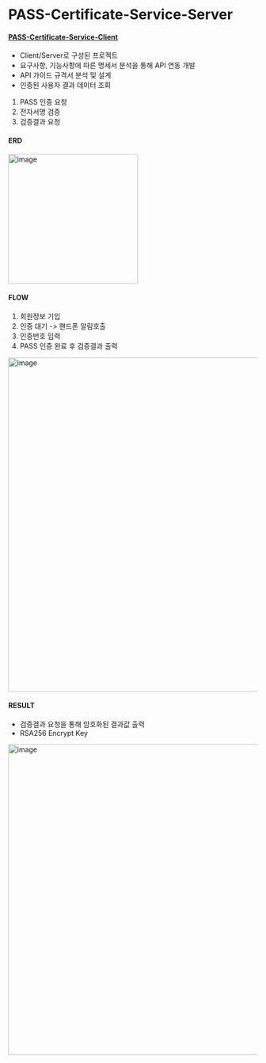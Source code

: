 # PASS-Certificate-Service-Server
#### [PASS-Certificate-Service-Client ](https://github.com/gkdbssla97/PASS-Certificate-Service-Client)
- Client/Server로 구성된 프로젝트
- 요구사항, 기능사항에 따른 명세서 분석을 통해 API 연동 개발
- API 가이드 규격서 분석 및 설계
- 인증된 사용자 결과 데이터 조회

1. PASS 인증 요청
2. 전자서명 검증
3. 검증결과 요청

#### ERD
<img width="262" alt="image" src="https://github.com/gkdbssla97/PASS-Certificate-Service-Server/assets/55674664/b0a84f31-e0b4-4e85-9573-299aa88b848a">

#### FLOW
1. 회원정보 기입
2. 인증 대기 -> 핸드폰 알림호출
3. 인증번호 입력
4. PASS 인증 완료 후 검증결과 출력
<img width="675" alt="image" src="https://github.com/gkdbssla97/PASS-Certificate-Service-Server/assets/55674664/fb0f5deb-6b1c-4b73-abbd-dbbbf6710b1c">

#### RESULT
- 검증결과 요청을 통해 암호화된 결과값 출력
- RSA256 Encrypt Key
<img width="628" alt="image" src="https://github.com/gkdbssla97/PASS-Certificate-Service-Server/assets/55674664/edbe3a21-cde6-4b7f-bbfe-cb3156268e83">


